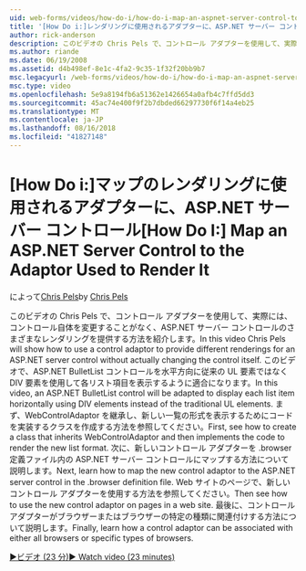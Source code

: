 ```yaml
---
uid: web-forms/videos/how-do-i/how-do-i-map-an-aspnet-server-control-to-the-adaptor-used-to-render-it
title: '[How Do i:]レンダリングに使用されるアダプターに、ASP.NET サーバー コントロールをマップ |Microsoft Docs'
author: rick-anderson
description: このビデオの Chris Pels で、コントロール アダプターを使用して、実際には、c を変更することがなく、ASP.NET サーバー コントロールのさまざまなレンダリングを提供する方法を紹介しています.
ms.author: riande
ms.date: 06/19/2008
ms.assetid: d4b498ef-8e1c-4fa2-9c35-1f32f20bb9b7
msc.legacyurl: /web-forms/videos/how-do-i/how-do-i-map-an-aspnet-server-control-to-the-adaptor-used-to-render-it
msc.type: video
ms.openlocfilehash: 5e9a8194fb6a51362e1426654a0afb4c7ffd5dd3
ms.sourcegitcommit: 45ac74e400f9f2b7dbded66297730f6f14a4eb25
ms.translationtype: MT
ms.contentlocale: ja-JP
ms.lasthandoff: 08/16/2018
ms.locfileid: "41827148"
---
```

<a name="how-do-i-map-an-aspnet-server-control-to-the-adaptor-used-to-render-it"></a><span data-ttu-id="99bd6-103">[How Do i:]マップのレンダリングに使用されるアダプターに、ASP.NET サーバー コントロール</span><span class="sxs-lookup"><span data-stu-id="99bd6-103">[How Do I:] Map an ASP.NET Server Control to the Adaptor Used to Render It</span></span>
====================
<span data-ttu-id="99bd6-104">によって[Chris Pels](https://twitter.com/chrispels)</span><span class="sxs-lookup"><span data-stu-id="99bd6-104">by [Chris Pels](https://twitter.com/chrispels)</span></span>

<span data-ttu-id="99bd6-105">このビデオの Chris Pels で、コントロール アダプターを使用して、実際には、コントロール自体を変更することがなく、ASP.NET サーバー コントロールのさまざまなレンダリングを提供する方法を紹介します。</span><span class="sxs-lookup"><span data-stu-id="99bd6-105">In this video Chris Pels will show how to use a control adaptor to provide different renderings for an ASP.NET server control without actually changing the control itself.</span></span> <span data-ttu-id="99bd6-106">このビデオで、ASP.NET BulletList コントロールを水平方向に従来の UL 要素ではなく DIV 要素を使用して各リスト項目を表示するように適合になります。</span><span class="sxs-lookup"><span data-stu-id="99bd6-106">In this video, an ASP.NET BulletList control will be adapted to display each list item horizontally using DIV elements instead of the traditional UL elements.</span></span> <span data-ttu-id="99bd6-107">まず、WebControlAdaptor を継承し、新しい一覧の形式を表示するためにコードを実装するクラスを作成する方法を参照してください。</span><span class="sxs-lookup"><span data-stu-id="99bd6-107">First, see how to create a class that inherits WebControlAdaptor and then implements the code to render the new list format.</span></span> <span data-ttu-id="99bd6-108">次に、新しいコントロール アダプターを .browser 定義ファイル内の ASP.NET サーバー コントロールにマップする方法について説明します。</span><span class="sxs-lookup"><span data-stu-id="99bd6-108">Next, learn how to map the new control adaptor to the ASP.NET server control in the .browser definition file.</span></span> <span data-ttu-id="99bd6-109">Web サイトのページで、新しいコントロール アダプターを使用する方法を参照してください。</span><span class="sxs-lookup"><span data-stu-id="99bd6-109">Then see how to use the new control adaptor on pages in a web site.</span></span> <span data-ttu-id="99bd6-110">最後に、コントロール アダプターがブラウザーまたはブラウザーの特定の種類に関連付けする方法について説明します。</span><span class="sxs-lookup"><span data-stu-id="99bd6-110">Finally, learn how a control adaptor can be associated with either all browsers or specific types of browsers.</span></span>

[<span data-ttu-id="99bd6-111">&#9654;ビデオ (23 分)</span><span class="sxs-lookup"><span data-stu-id="99bd6-111">&#9654; Watch video (23 minutes)</span></span>](https://channel9.msdn.com/Blogs/ASP-NET-Site-Videos/how-do-i-map-an-aspnet-server-control-to-the-adaptor-used-to-render-it)
